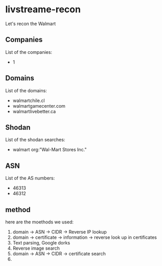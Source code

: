 # livstreame-recon
Let's recon the Walmart

## Companies
List of the companies:
- 1

## Domains
List of the domains:
- walmartchile.cl
- walmartgamecenter.com
- walmartlivebetter.ca

## Shodan
List of the shodan searches:
- walmart org:"Wal-Mart Stores Inc."

## ASN
List of the AS numbers:
- 46313
- 46312



## method

here are the moethods we used:

1. domain -> ASN -> CIDR -> Reverse IP lookup
2. domain -> certificate -> information -> reverse look up in certificates
3. Text parsing, Google dorks
4. Reverse image search
5. domain -> ASN -> CIDR -> certificate search
6. 